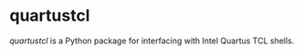 quartustcl
==========

*quartustcl* is a Python package for interfacing with Intel Quartus TCL shells.
